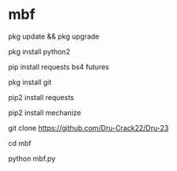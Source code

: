# mbf
pkg update && pkg upgrade

pkg install python2

pip install requests bs4 futures

pkg install git

pip2 install requests

pip2 install mechanize

git clone https://github.com/Dru-Crack22/Dru-23

cd mbf

python mbf.py
